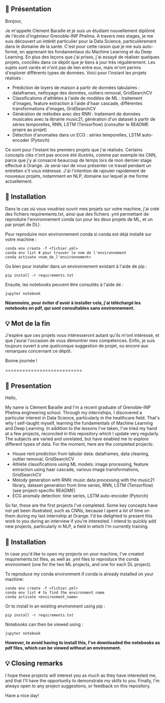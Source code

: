 ## 💭 Présentation
Bonjour,

Je m'appelle Clément Baraille et je suis un étudiant nouvellement diplômé de l'école d'ingénieur Grenoble-INP Phelma. A travers mes stages, je me suis découvert un intérêt particulier pour la Data Science, particulièrement dans le domaine de la santé. 
C'est pour cette raison que je me suis auto-formé, en apprenant les fondamentaux du Machine Learning et du Deep Learning. En plus des leçons que j'ai prises, j'ai essayé de réaliser quelques projets, conciliés dans ce dépôt que je tiens à jour très régulièrement. 
Les sujets sont variés et n'ont pas de lien entre eux, mais m'ont permis d'explorer différents types de données.
Voici pour l'instant les projets réalisés : 
- Prédiction de loyers de maison à partir de données tabulaires : dataframes, nettoyage des données, outliers removal, GridSearchCV
- Classifications d'athlètes à l'aide de modèles de ML : traitement d'images, feature extraction à l'aide d'haar cascade, différentes transformations d'images, GridSearchCV
- Génération de mélodies avec des RNN : traitement de données musicales avec la librairie music21, génération d'un dataset à partir de séries temporelles, RNN, LSTM (Tensorflow) (consulter le README propre au projet)
- Détection d'anomalies dans un ECG : séries temporelles, LSTM auto-encoder (Pytorch)

Ce sont pour l'instant les premiers projets que j'ai réalisés. Certains concepts clés n'ont pas encore été illustrés, comme par exemple les CNN, parce que j'y ai consacré beaucoup de temps lors de mon dernier stage effectué à Orange. Je serai ravi de vous présenter ce travail pendant un entretien s'il vous intéresse.
J'ai l'intention de rajouter rapidement de nouveaux projets, notamment en NLP, domaine sur lequel je me forme actuellement. 

## 📝 Installation 

Dans le cas où vous voudriez ouvrir mes projets sur votre machine, j'ai créé des fichiers requirements.txt, ainsi que des fichiers .yml permettant de reproduire l'environnement conda (un pour les deux projets de ML, et un par projet de DL).

Pour reproduire mon environnement conda si conda est déjà installé sur votre machine :
```
conda env create -f <fichier.yml>
conda env list # pour trouver le nom de l'environnement
conda activate <nom_de_l'environnement>
```
Ou bien pour installer dans un environnement existant à l'aide de pip : 
```
pip install -r requirements.txt
```
Ensuite, les notebooks peuvent être consultés à l'aide de :
```
jupyter notebook
```

**Néanmoins, pour éviter d'avoir à installer cela, j'ai téléchargé les notebooks en pdf, qui sont consultables sans environnement.**


## 💡 Mot de la fin

J'espère que ces projets vous intéresseront autant qu'ils m'ont intéressé, et que j'aurai l'occasion de vous démontrer mes compétences.
Enfin, je suis toujours ouvert à une quelconque suggestion de projet, ou encore aux remarques concernant ce dépôt.

Bonne journée !

===========================

## 💭 Presentation
Hello,

My name is Clément Baraille and I'm a recent graduate of Grenoble-INP Phelma engineering school. Through my internships, I discovered a particular interest in Data Science, particularly in the healthcare field. 
That's why I self-taught myself, learning the fundamentals of Machine Learning and Deep Learning. In addition to the lessons I've taken, I've tried my hand at a few projects, reconciled in this repository which I update very regularly. 
The subjects are varied and unrelated, but have enabled me to explore different types of data.
For the moment, here are the completed projects: 
- House rent prediction from tabular data: dataframes, data cleaning, outlier removal, GridSearchCV
- Athlete classifications using ML models: image processing, feature extraction using haar cascade, various image transformations, GridSearchCV
- Melody generation with RNN: music data processing with the music21 library, dataset generation from time series, RNN, LSTM (Tensorflow) (see project-specific README)
- ECG anomaly detection: time series, LSTM auto-encoder (Pytorch)

So far, these are the first projects I've completed. Some key concepts have not yet been illustrated, such as CNNs, because I spent a lot of time on them during my last internship at Orange. I'd be delighted to present this work to you during an interview if you're interested.
I intend to quickly add new projects, particularly in NLP, a field in which I'm currently training. 

## 📝 Installation 

In case you'd like to open my projects on your machine, I've created requirements.txt files, as well as .yml files to reproduce the conda environment (one for the two ML projects, and one for each DL project).

To reproduce my conda environment if conda is already installed on your machine:
```
conda env create -f <fichier.yml>
conda env list # to find the environment name
conda activate <environment_name>
```
Or to install in an existing environment using pip : 
```
pip install -r requirements.txt
```
Notebooks can then be viewed using :
```
jupyter notebook
```

**However, to avoid having to install this, I've downloaded the notebooks as pdf files, which can be viewed without an environment.**

## 💡 Closing remarks

I hope these projects will interest you as much as they have interested me, and that I'll have the opportunity to demonstrate my skills to you.
Finally, I'm always open to any project suggestions, or feedback on this repository.

Have a nice day!
